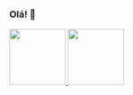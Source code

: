 ### Olá! 👋

<div>
  <a href="https://github.com/mateusbrga">
  <img height="100em" src="https://github-readme-stats.vercel.app/api?username=mateusbrga&show_icons=true&theme=radical&include_all_comits=true&count_private=true"/>
  <img height="100em" src="https://github-readme-stats.vercel.app/api/top-langs/?username=mateusbrga&layout=compact&langs_count=16&theme=radical"/>
</div>

